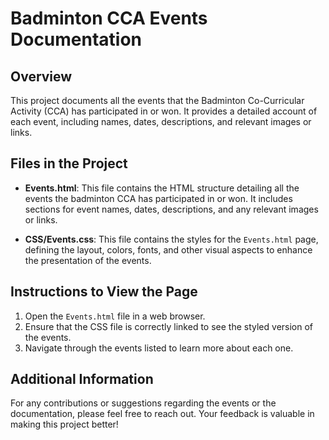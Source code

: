 # Badminton CCA Events Documentation

## Overview
This project documents all the events that the Badminton Co-Curricular Activity (CCA) has participated in or won. It provides a detailed account of each event, including names, dates, descriptions, and relevant images or links.

## Files in the Project
- **Events.html**: This file contains the HTML structure detailing all the events the badminton CCA has participated in or won. It includes sections for event names, dates, descriptions, and any relevant images or links.
  
- **CSS/Events.css**: This file contains the styles for the `Events.html` page, defining the layout, colors, fonts, and other visual aspects to enhance the presentation of the events.

## Instructions to View the Page
1. Open the `Events.html` file in a web browser.
2. Ensure that the CSS file is correctly linked to see the styled version of the events.
3. Navigate through the events listed to learn more about each one.

## Additional Information
For any contributions or suggestions regarding the events or the documentation, please feel free to reach out. Your feedback is valuable in making this project better!